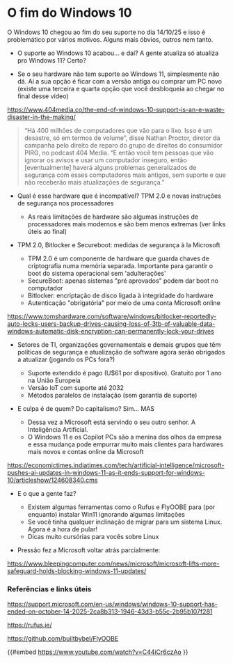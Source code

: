 # O fim do Windows 10

O Windows 10 chegou ao fim do seu suporte no dia 14/10/25 e isso é problemático por vários motivos. Alguns mais óbvios, outros nem tanto.

- O suporte ao Windows 10 acabou... e daí? A gente atualiza só atualiza pro Windows 11? Certo?

- Se o seu hardware não tem suporte ao Windows 11, simplesmente não dá. Aí a sua opção é ficar com a versão antiga ou comprar um PC novo (existe uma terceira e quarta opção que você desbloqueia ao chegar no final desse vídeo)

<https://www.404media.co/the-end-of-windows-10-support-is-an-e-waste-disaster-in-the-making/>

> “Há 400 milhões de computadores que vão para o lixo. Isso é um desastre, só em termos de volume”, disse Nathan Proctor, diretor da campanha pelo direito de reparo do grupo de direitos do consumidor PIRG, no podcast 404 Media. “E então você tem pessoas que vão ignorar os avisos e usar um computador inseguro, então [eventualmente] haverá alguns problemas generalizados de segurança com esses computadores mais antigos, sem suporte e que não receberão mais atualizações de segurança.”

- Qual é esse hardware que é incompatível? TPM 2.0 e novas instruções de segurança nos processadores
  - As reais limitações de hardware são algumas instruções de processadores mais modernos e são bem menos extremas (ver links úteis ao final)

- TPM 2.0, Bitlocker e Secureboot: medidas de segurança à la Microsoft
  - TPM 2.0 é um componente de hardware que guarda chaves de criptografia numa memória separada. Importante para garantir o boot do sistema operacional sem 'adulterações'
  - SecureBoot: apenas sistemas "pré aprovados" podem dar boot no computador
  - Bitlocker: encriptação de disco ligada à integridade do hardware
  - Autenticação "obrigatória" por meio de uma conta Microsoft online

<https://www.tomshardware.com/software/windows/bitlocker-reportedly-auto-locks-users-backup-drives-causing-loss-of-3tb-of-valuable-data-windows-automatic-disk-encryption-can-permanently-lock-your-drives>

- Setores de TI, organizações governamentais e demais grupos que têm políticas de segurança e atualização de software agora serão obrigados a atualizar (jogando os PCs fora?)
  - Suporte extendido é pago (U$61 por dispositivo). Gratuito por 1 ano na União Europeia
  - Versão IoT com suporte até 2032
  - Métodos paralelos de instalação (sem garantia de suporte)

- E culpa é de quem? Do capitalismo? Sim... MAS
  - Dessa vez a Microsoft está servindo o seu outro senhor. A Inteligência Artificial.
  - O Windows 11 e os Copilot PCs são a menina dos olhos da empresa e essa mudança pode empurrar muito mais clientes para hardwares mais novos e contas online da Microsoft

<https://economictimes.indiatimes.com/tech/artificial-intelligence/microsoft-pushes-ai-updates-in-windows-11-as-it-ends-support-for-windows-10/articleshow/124608340.cms>

- E o que a gente faz?
  - Existem algumas ferramentas como o Rufus e FlyOOBE para (por enquanto) instalar Win11 ignorando algumas limitações
  - Se você tinha qualquer inclinação de migrar para um sistema Linux. Agora é a hora de pular!
  - Dicas muito cursórias para vocês sobre Linux

- Pressão fez a Microsoft voltar atrás parcialmente:

<https://www.bleepingcomputer.com/news/microsoft/microsoft-lifts-more-safeguard-holds-blocking-windows-11-updates/>

### Referências e links úteis

<https://support.microsoft.com/en-us/windows/windows-10-support-has-ended-on-october-14-2025-2ca8b313-1946-43d3-b55c-2b95b107f281>

<https://rufus.ie/>


<https://github.com/builtbybel/FlyOOBE>

{{#embed https://www.youtube.com/watch?v=C44iCr6czAo }}
